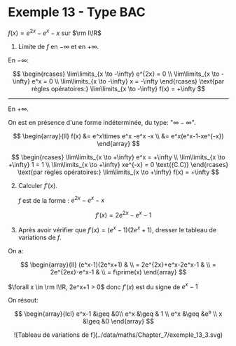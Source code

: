 # Exemple 13 - Type BAC

$f(x) = e^{2x}-e^x-x$ sur $\rm I\!R$

1. Limite de $f$ en $-\infty$ et en $+\infty$.

<section class="hidden">

En $-\infty$:

$$
\begin{rcases}
    \lim\limits_{x \to -\infty} e^{2x} = 0 \\
    \lim\limits_{x \to -\infty} e^x = 0 \\
    \lim\limits_{x \to -\infty} x = -\infty
\end{rcases} \text{par règles opératoires:} \lim\limits_{x \to -\infty} f(x) = +\infty
$$

---

En $+\infty$.

On est en présence d'une forme indéterminée, du type: "$\infty - \infty$".

$$
   \begin{array}{ll}
   f(x) &= e^x\times e^x -e^x -x \\
        &= e^x(e^x-1-xe^{-x})
   \end{array}
$$

$$
\begin{rcases}
    \lim\limits_{x \to +\infty} e^x = +\infty \\
    \lim\limits_{x \to +\infty} 1 = 1 \\
    \lim\limits_{x \to +\infty} xe^{-x} = 0 \text{(C.C)}
\end{rcases} \text{par règles opératoires:} \lim\limits_{x \to +\infty} f(x) = +\infty
$$

</section>

2. Calculer $f\prime(x)$.

   <section class="hidden">

   $f$ est de la forme : $e^{2x}-e^x-x$

   $$
   f\prime(x) = 2e^{2x}-e^x-1
   $$

   </section>

3. Après avoir vérifier que $f\prime(x) = (e^x-1)(2e^x+1)$, dresser le tableau de variations de $f$.

<section class="hidden">

On a:

$$
   \begin{array}{ll}
   (e^x-1)(2e^x+1) & \\
    = 2e^{2x}+e^x-2e^x-1 & \\
    = 2e^{2ex}-e^x-1 & \\
    = f\prime(x)
   \end{array}
$$

$\forall x \in \rm I\!R, 2e^x+1 > 0$ donc $f\prime(x)$ est du signe de $e^x-1$

On résout:

$$
   \begin{array}{lcl}
   e^x-1 &\geq &0\\
   e^x &\geq & 1 \\
   e^x &\geq &e⁰ \\
   x &\geq &0
   \end{array}
$$

<center>
![Tableau de variations de f](../data/maths/Chapter_7/exemple_13_3.svg)
</center>

</section>
